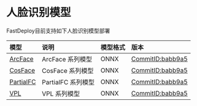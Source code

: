 # 人脸识别模型


FastDeploy目前支持如下人脸识别模型部署

| 模型 | 说明 | 模型格式 | 版本 |
| :--- | :--- | :------- | :--- |
| [ArcFace](./insightface) | ArcFace 系列模型 | ONNX | [CommitID:babb9a5](https://github.com/deepinsight/insightface/commit/babb9a5) |
| [CosFace](./insightface) | CosFace 系列模型 | ONNX | [CommitID:babb9a5](https://github.com/deepinsight/insightface/commit/babb9a5) |
| [PartialFC](./insightface) | PartialFC 系列模型 | ONNX | [CommitID:babb9a5](https://github.com/deepinsight/insightface/commit/babb9a5) |
| [VPL](./insightface) | VPL 系列模型 | ONNX | [CommitID:babb9a5](https://github.com/deepinsight/insightface/commit/babb9a5) |
